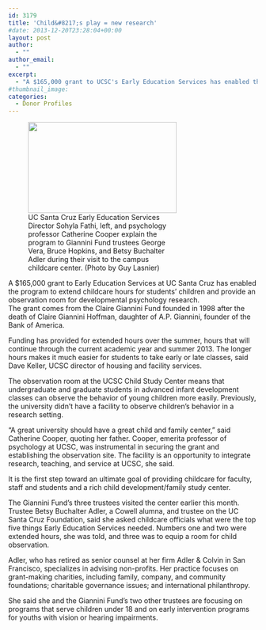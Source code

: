 ```yaml
---
id: 3179
title: 'Child&#8217;s play = new research'
#date: 2013-12-20T23:28:04+00:00
layout: post
author:
  - ""
author_email:
  - ""
excerpt:
  - "A $165,000 grant to UCSC's Early Education Services has enabled the program to extend childcare hours for students' children and provide an observation room for developmental psychology research."
#thumbnail_image:
categories:
  - Donor Profiles
---
```

<figure id="attachment_3181" style="width: 300px" class="wp-caption alignright"><img class="size-medium wp-image-3181" src="http://live-ucsc-giving.pantheonsite.io/wp-content/uploads/2017/09/eec-grant-300x184.jpg" alt="" width="300" height="184" srcset="https://ucsc-giving.lndo.site/wp-content/uploads/2017/09/eec-grant-300x184.jpg 300w, https://ucsc-giving.lndo.site/wp-content/uploads/2017/09/eec-grant.jpg 325w" sizes="(max-width: 300px) 100vw, 300px" /><figcaption class="wp-caption-text">UC Santa Cruz Early Education Services Director Sohyla Fathi, left, and psychology professor Catherine Cooper explain the program to Giannini Fund trustees George Vera, Bruce Hopkins, and Betsy Buchalter Adler during their visit to the campus childcare center.  
(Photo by Guy Lasnier)</figcaption></figure> 

A $165,000 grant to Early Education Services at UC Santa Cruz has enabled the program to extend childcare hours for students&#8217; children and provide an observation room for developmental psychology research.  
The grant comes from the Claire Giannini Fund founded in 1998 after the death of Claire Giannini Hoffman, daughter of A.P. Giannini, founder of the Bank of America.

Funding has provided for extended hours over the summer, hours that will continue through the current academic year and summer 2013. The longer hours makes it much easier for students to take early or late classes, said Dave Keller, UCSC director of housing and facility services.

The observation room at the UCSC Child Study Center means that undergraduate and graduate students in advanced infant development classes can observe the behavior of young children more easily. Previously, the university didn&#8217;t have a facility to observe children&#8217;s behavior in a research setting.

&#8220;A great university should have a great child and family center,&#8221; said Catherine Cooper, quoting her father. Cooper, emerita professor of psychology at UCSC, was instrumental in securing the grant and establishing the observation site. The facility is an opportunity to integrate research, teaching, and service at UCSC, she said.

It is the first step toward an ultimate goal of providing childcare for faculty, staff and students and a rich child development/family study center.

The Giannini Fund&#8217;s three trustees visited the center earlier this month. Trustee Betsy Buchalter Adler, a Cowell alumna, and trustee on the UC Santa Cruz Foundation, said she asked childcare officials what were the top five things Early Education Services needed. Numbers one and two were extended hours, she was told, and three was to equip a room for child observation.

Adler, who has retired as senior counsel at her firm Adler & Colvin in San Francisco, specializes in advising non-profits. Her practice focuses on grant-making charities, including family, company, and community foundations; charitable governance issues; and international philanthropy.

She said she and the Giannini Fund&#8217;s two other trustees are focusing on programs that serve children under 18 and on early intervention programs for youths with vision or hearing impairments.